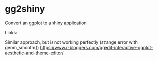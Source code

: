 # gg2shiny

Convert an ggplot to a shiny application


Links:

Similar approach, but is not working perfectly (strange error with geom_smooth()) 
https://www.r-bloggers.com/ggedit-interactive-ggplot-aesthetic-and-theme-editor/
